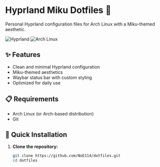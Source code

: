 # Hyprland Miku Dotfiles 🎌

Personal Hyprland configuration files for Arch Linux with a Miku-themed aesthetic.

![Hyprland](https://img.shields.io/badge/Hyprland-blue?style=flat-square&logo=wayland&logoColor=white)
![Arch Linux](https://img.shields.io/badge/Arch%20Linux-1793D1?style=flat-square&logo=arch-linux&logoColor=white)

## ✨ Features

- Clean and minimal Hyprland configuration
- Miku-themed aesthetics
- Waybar status bar with custom styling
- Optimized for daily use

## 📋 Requirements

- Arch Linux (or Arch-based distribution)
- Git

## 🚀 Quick Installation

1. **Clone the repository:**
   ```bash
   git clone https://github.com/NoE114/dotfiles.git
   cd dotfiles
